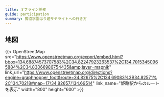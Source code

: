 ```yaml
---
title: オフライン開催
guide: participation
summary: 獨協学園はり姫サテライトへの行き方
---
```


地図
---------------------

{{< OpenStreetMap src="https://www.openstreetmap.org/export/embed.html?bbox=134.68874573707583%2C34.82247923263537%2C134.70153450965884%2C34.83066986754435&amp;layer=mapnik" link_url="https://www.openstreetmap.org/directions?engine=graphhopper_foot&route=34.82675%2C134.69083%3B34.82571%2C134.70218#map=17/34.82657/134.69514" link_name="姫路駅からのルートを表示" width="800" height="600" >}}
